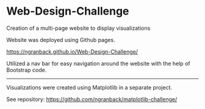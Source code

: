 # Web-Design-Challenge
Creation of a multi-page website to display visualizations

Website was deployed using Github pages.

https://ngranback.github.io/Web-Design-Challenge/


Utilized a nav bar for easy navigation around the website with the help of Bootstrap code. 

----------

Visualizations were created using Matplotlib in a separate project.

See repository: https://github.com/ngranback/matplotlib-challenge/
